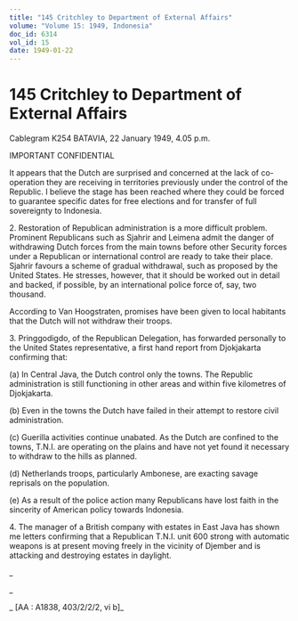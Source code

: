 ```yaml
---
title: "145 Critchley to Department of External Affairs"
volume: "Volume 15: 1949, Indonesia"
doc_id: 6314
vol_id: 15
date: 1949-01-22
---
```


# 145 Critchley to Department of External Affairs

Cablegram K254 BATAVIA, 22 January 1949, 4.05 p.m.

IMPORTANT CONFIDENTIAL

It appears that the Dutch are surprised and concerned at the lack of co-operation they are receiving in territories previously under the control of the Republic. I believe the stage has been reached where they could be forced to guarantee specific dates for free elections and for transfer of full sovereignty to Indonesia.

2\. Restoration of Republican administration is a more difficult problem. Prominent Republicans such as Sjahrir and Leimena admit the danger of withdrawing Dutch forces from the main towns before other Security forces under a Republican or international control are ready to take their place. Sjahrir favours a scheme of gradual withdrawal, such as proposed by the United States. He stresses, however, that it should be worked out in detail and backed, if possible, by an international police force of, say, two thousand.

According to Van Hoogstraten, promises have been given to local habitants that the Dutch will not withdraw their troops.

3\. Pringgodigdo, of the Republican Delegation, has forwarded personally to the United States representative, a first hand report from Djokjakarta confirming that:

(a) In Central Java, the Dutch control only the towns. The Republic administration is still functioning in other areas and within five kilometres of Djokjakarta.

(b) Even in the towns the Dutch have failed in their attempt to restore civil administration.

(c) Guerilla activities continue unabated. As the Dutch are confined to the towns, T.N.I. are operating on the plains and have not yet found it necessary to withdraw to the hills as planned.

(d) Netherlands troops, particularly Ambonese, are exacting savage reprisals on the population.

(e) As a result of the police action many Republicans have lost faith in the sincerity of American policy towards Indonesia.

4\. The manager of a British company with estates in East Java has shown me letters confirming that a Republican T.N.I. unit 600 strong with automatic weapons is at present moving freely in the vicinity of Djember and is attacking and destroying estates in daylight.

_

_

_ [AA : A1838, 403/2/2/2, vi b]_
